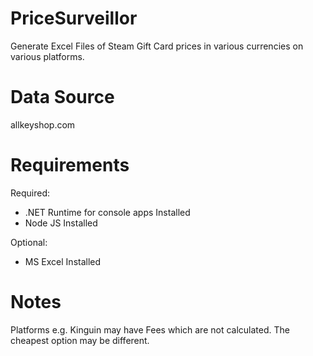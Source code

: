 # PriceSurveillor

Generate Excel Files of Steam Gift Card prices in various currencies on various platforms.

# Data Source

allkeyshop.com

# Requirements

Required:
- .NET Runtime for console apps Installed
- Node JS Installed

Optional:
- MS Excel Installed

# Notes

Platforms e.g. Kinguin may have Fees which are not calculated. The cheapest option may be different.
